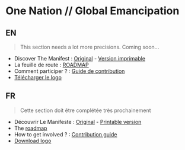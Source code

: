 One Nation // Global Emancipation
=================================

## EN

> This section needs a lot more precisions. Coming soon...

- Discover The Manifest : [Original](./manifest/fr_manifeste.md) - [Version imprimable](./medias/print/manifest_A4/fr/)
- La feuille de route : [ROADMAP](./roadmap.md)
- Comment participer ? : [Guide de contribution](contribution_guide.md)
- [Télécharger le logo](./medias/logo/)


## FR

> Cette section doit être complétée très prochainement

- Découvrir Le Manifeste : [Original](./manifest/en_manifest.md) - [Printable version](./medias/print/manifest_A4/en/)
- The [roadmap](./roadmap.md)
- How to get involved ? : [Contribution guide](contribution_guide.md)
- [Download logo](./medias/logo/)